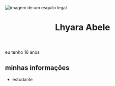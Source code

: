<!DOCTYPE html>
<html lang="pt-BR">
<head>
   <img src="https://encrypted-tbn0.gstatic.com/images?q=tbn:ANd9GcRQheVYXIrip7YAEw6gPNkcG16etfPUy2tuNA&s" alt="imagem de um esquilo legal">
</head>
<body>
    <header>
        <h1>Lhyara Abele </h1>
    </header>
    <main>
        <p>eu tenho 16 anos </p>
        <h2>minhas informações</h2>
        <ul>
            <li>estudante</li>
        </ul>
    </main>
</body>
</html>

